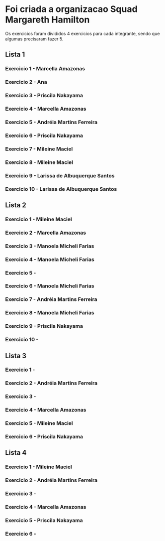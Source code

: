 # Foi criada a organizacao Squad Margareth Hamilton 
 Os exercicios foram divididos 4 exercicios para cada integrante, 
 sendo que algumas precisaram fazer 5.

## Lista 1
### Exercicio 1 - Marcella Amazonas
### Exercicio 2 - Ana
### Exercicio 3 - Priscila Nakayama
### Exercicio 4 - Marcella Amazonas
### Exercicio 5 - Andréia Martins Ferreira
### Exercicio 6 - Priscila Nakayama
### Exercicio 7 - Mileine Maciel
### Exercicio 8 - Mileine Maciel
### Exercicio 9 - Larissa de Albuquerque Santos
### Exercicio 10 - Larissa de Albuquerque Santos

## Lista 2
### Exercicio 1 - Mileine Maciel
### Exercicio 2 - Marcella Amazonas
### Exercicio 3 - Manoela Micheli Farias
### Exercicio 4 - Manoela Micheli Farias
### Exercicio 5 - 
### Exercicio 6 - Manoela Micheli Farias
### Exercicio 7 - Andréia Martins Ferreira
### Exercicio 8 - Manoela Micheli Farias
### Exercicio 9 - Priscila Nakayama
### Exercicio 10 - 

## Lista 3
### Exercicio 1 - 
### Exercicio 2 - Andréia Martins Ferreira
### Exercicio 3 - 
### Exercicio 4 - Marcella Amazonas
### Exercicio 5 - Mileine Maciel
### Exercicio 6 - Priscila Nakayama


## Lista 4
### Exercicio 1 - Mileine Maciel
### Exercicio 2 - Andréia Martins Ferreira
### Exercicio 3 - 
### Exercicio 4 - Marcella Amazonas
### Exercicio 5 - Priscila Nakayama
### Exercicio 6 - 
